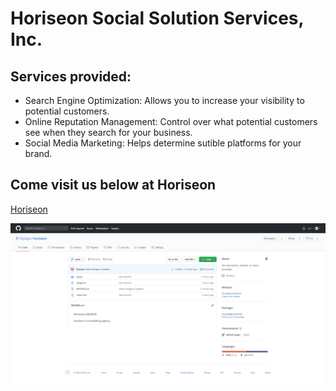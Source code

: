 # Horiseon Social Solution Services, Inc.

## Services provided:

* Search Engine Optimization: Allows you to increase your visibility to potential customers. 
* Online Reputation Management: Control over what potential customers see when they search for your business. 
* Social Media Marketing: Helps determine sutible platforms for your brand. 

## Come visit us below at Horiseon
[Horiseon](https://elysiayn.github.io/horiseon/)

![](images/screenshot.png)
